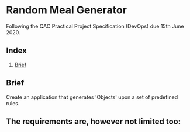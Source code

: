 # Random Meal Generator
Following the QAC Practical Project Specification (DevOps) due 15th June 2020.

## Index
1. [Brief](#brief)

## Brief
Create an application that generates 'Objects' upon a set of predefined rules. 

The requirements are, however not limited too:
-
